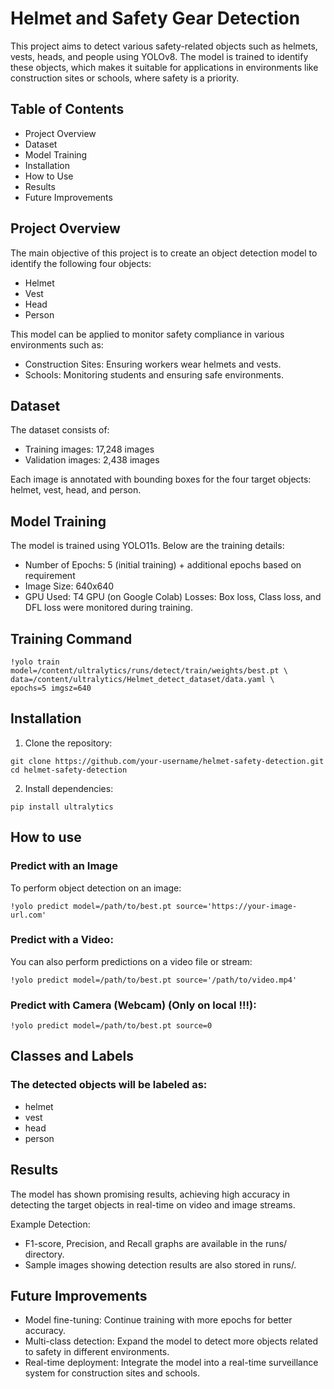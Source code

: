 # Helmet and Safety Gear Detection
This project aims to detect various safety-related objects such as helmets, vests, heads, and people using YOLOv8. The model is trained to identify these objects, which makes it suitable for applications in environments like construction sites or schools, where safety is a priority.

## Table of Contents
- Project Overview
- Dataset
- Model Training
- Installation
- How to Use
- Results
- Future Improvements

## Project Overview
The main objective of this project is to create an object detection model to identify the following four objects:

- Helmet
- Vest
- Head
- Person

This model can be applied to monitor safety compliance in various environments such as:
- Construction Sites: Ensuring workers wear helmets and vests.
- Schools: Monitoring students and ensuring safe environments.

## Dataset 
The dataset consists of:
- Training images: 17,248 images
- Validation images: 2,438 images

Each image is annotated with bounding boxes for the four target objects: helmet, vest, head, and person.

## Model Training 
The model is trained using YOLO11s. Below are the training details:

- Number of Epochs: 5 (initial training) + additional epochs based on requirement
- Image Size: 640x640
- GPU Used: T4 GPU (on Google Colab)
Losses: Box loss, Class loss, and DFL loss were monitored during training.

## Training Command
```
!yolo train model=/content/ultralytics/runs/detect/train/weights/best.pt \
data=/content/ultralytics/Helmet_detect_dataset/data.yaml \
epochs=5 imgsz=640
```

## Installation
1. Clone the repository:
```
git clone https://github.com/your-username/helmet-safety-detection.git
cd helmet-safety-detection
```
2. Install dependencies:
```
pip install ultralytics
```


## How to use 
### Predict with an Image
To perform object detection on an image:
```
!yolo predict model=/path/to/best.pt source='https://your-image-url.com'
```
### Predict with a Video: 
You can also perform predictions on a video file or stream:
```
!yolo predict model=/path/to/best.pt source='/path/to/video.mp4'
```
### Predict with Camera (Webcam) (Only on local !!!):
```
!yolo predict model=/path/to/best.pt source=0
```

## Classes and Labels 

### The detected objects will be labeled as:

- helmet
- vest
- head
- person


## Results
The model has shown promising results, achieving high accuracy in detecting the target objects in real-time on video and image streams.

Example Detection:
- F1-score, Precision, and Recall graphs are available in the runs/ directory.
- Sample images showing detection results are also stored in runs/.

## Future Improvements

- Model fine-tuning: Continue training with more epochs for better accuracy.
- Multi-class detection: Expand the model to detect more objects related to safety in different environments.
- Real-time deployment: Integrate the model into a real-time surveillance system for construction sites and schools.
